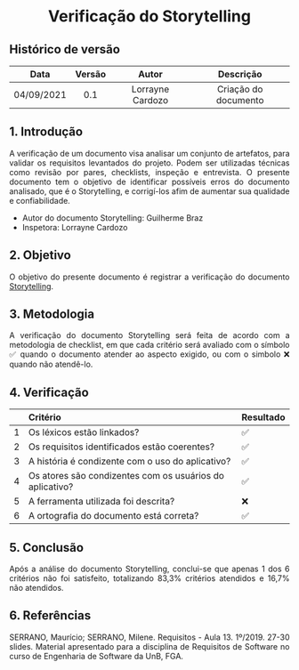 # <center> Verificação do Storytelling

## Histórico de versão
| Data | Versão | Autor | Descrição |
| :-:|:-:|:-:|:-: |
| 04/09/2021 | 0.1 | Lorrayne Cardozo | Criação do documento |
<div align="justify">

## 1. Introdução
A verificação de um documento visa analisar um conjunto de artefatos, para validar os requisitos levantados do projeto. Podem ser utilizadas técnicas como revisão por pares, checklists, inspeção e entrevista. O presente documento tem o objetivo de identificar possíveis erros do documento analisado, que é o Storytelling, e corrigí-los afim de aumentar sua qualidade e confiabilidade.
* Autor do documento Storytelling: Guilherme Braz
* Inspetora: Lorrayne Cardozo

## 2. Objetivo
O objetivo do presente documento é registrar a verificação do documento [Storytelling](https://requisitos-de-software.github.io/2021.1-Hemovida/#/./elicitacao/storyboard).

## 3. Metodologia
A verificação do documento Storytelling será feita de acordo com a metodologia de checklist, em que cada critério será avaliado com o símbolo ✅ quando o documento atender ao aspecto exigido, ou com o simbolo ❌ quando não atendê-lo.

## 4. Verificação
| | Critério | Resultado |
| :-: | :- | :- |
| 1 | Os léxicos estão linkados? |✅|
| 2 | Os requisitos identificados estão coerentes? |✅|
| 3 | A história é condizente com o uso do aplicativo? |✅|
| 4 | Os atores são condizentes com os usuários do aplicativo? |✅|
| 5 | A ferramenta utilizada foi descrita? |❌|
| 6 | A ortografia do documento está correta? |✅|


## 5. Conclusão
Após a análise do documento Storytelling, conclui-se que apenas 1 dos 6 critérios não foi satisfeito, totalizando 83,3% critérios atendidos e 16,7% não atendidos.

## 6. Referências
SERRANO, Maurício; SERRANO, Milene. Requisitos - Aula 13. 1º/2019. 27-30 slides. Material apresentado para a disciplina de Requisitos de Software no curso de Engenharia de Software da UnB, FGA.

</div> 